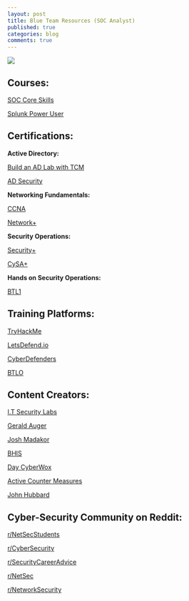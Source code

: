 ```yaml
---
layout: post
title: Blue Team Resources (SOC Analyst)
published: true
categories: blog
comments: true
---
```

![]({{site.baseurl}}/images/blueboy.jpg)

## Courses:
[SOC Core Skills](https://www.antisyphontraining.com/soc-core-skills-w-john-strand/)

[Splunk Power User](https://www.udemy.com/course/splunk-zero-to-power-user/)

## Certifications:
**Active Directory:**

[Build an AD Lab with TCM](https://www.youtube.com/watch?v=xftEuVQ7kY0)

[AD Security](https://adsecurity.org/)

**Networking Fundamentals:**

[CCNA](https://www.cisco.com/c/en/us/training-events/training-certifications/certifications/associate/ccna.html)

[Network+](https://www.comptia.org/certifications/network)

**Security Operations:**

[Security+](https://www.comptia.org/certifications/security)

[CySA+](https://www.comptia.org/certifications/cybersecurity-analyst)

**Hands on Security Operations:**

[BTL1](https://securityblue.team/why-btl1/)

## Training Platforms:
[TryHackMe](https://tryhackme.com/path/outline/blueteam)

[LetsDefend.io](https://letsdefend.io/)

[CyberDefenders](https://cyberdefenders.org/)

[BTLO](https://blueteamlabs.online/)

## Content Creators:
[I.T Security Labs](https://www.youtube.com/c/ITSecurityLabs)

[Gerald Auger](https://www.youtube.com/c/GeraldAuger)

[Josh Madakor](https://www.youtube.com/c/JoshMadakor)

[BHIS](https://www.youtube.com/c/BlackHillsInformationSecurity)

[Day CyberWox](https://www.youtube.com/c/DayCyberwox)

[Active Counter Measures](https://www.youtube.com/c/ActiveCountermeasures)

[John Hubbard](https://www.youtube.com/c/SecHubb)

## Cyber-Security Community on Reddit: 
[r/NetSecStudents](https://www.reddit.com/r/netsecstudents/)

[r/CyberSecurity](https://www.reddit.com/r/Cybersecurity/)

[r/SecurityCareerAdvice]( https://www.reddit.com/r/SecurityCareerAdvice/)

[r/NetSec](https://www.reddit.com/r/NetSec/)

[r/NetworkSecurity](https://www.reddit.com/r/NetworkSecurity/)
